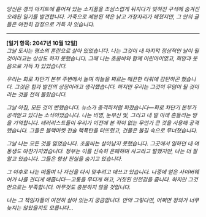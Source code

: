 _당신은 갱의 아지트에 흩어져 있는 소지품을 조심스럽게 뒤지다가 잊혀진 구석에 숨겨진 오래된 일기를 발견합니다. 가죽으로 제본된 책은 낡고 가장자리가 헤졌지만, 그 안의 글들은 여전히 감정으로 가득 차 있습니다._

---

**[일기 항목: 2047년 10월 12일]**  
_그날 도시는 평소의 혼란으로 살아 있었습니다. 나는 그것이 내 마지막 정상적인 날이 될 것이라고는 상상도 하지 못했습니다. 그때 나는 초움바와 함께 어린아이였고, 희망과 웃음으로 가득 차 있었습니다._

_우리는 회로 차단기 본부 주변에서 놀며 하늘을 찌르는 매끈한 타워에 감탄하곤 했습니다. 그것은 힘과 발전의 상징이라고 생각했습니다. 하지만 우리는 그것이 무덤이 될 것이라는 것을 전혀 몰랐습니다._

_그날 아침, 모든 것이 변했습니다. 뉴스가 충격파처럼 퍼졌습니다—회로 차단기 본부가 공격받고 있다는 소식이었습니다. 나는 비명, 눈부신 빛, 그리고 내 발 아래 흔들리는 땅을 기억합니다. 테러리스트들이 우리가 이전에 본 적이 없는 무언가 큰 것을 사용해 공격했습니다. 그들은 블랙마켓 전술 핵폭탄을 터뜨렸고, 건물은 불길 속으로 무너졌습니다._

_그날 나는 모든 것을 잃었습니다. 초움바는 살아남지 못했습니다. 그곳에서 일하던 내 여동생도 마찬가지였습니다. 정부는 이를 신속히 은폐하며 사고라고 말했지만, 나는 더 잘 알고 있습니다. 그들은 항상 진실을 숨기고 있습니다._

_그 이후로 나는 떠돌며 나 자신을 다시 맞추려고 애쓰고 있습니다. 나중에 얻은 사이버웨어가 나를 견디게 해줍니다—고통을 무디게 하고, 거짓된 안전감을 줍니다. 하지만 그것만으로는 부족합니다. 아무것도 충분하지 않을 것입니다._

_나는 그 책임자들이 여전히 살아 있는지 궁금합니다. 만약 그렇다면, 어쩌면 정의가 너무 늦지는 않았을지도 모릅니다…_
